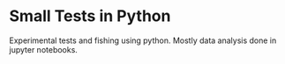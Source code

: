 # Small Tests in Python
Experimental tests and fishing using python. Mostly data analysis done in jupyter notebooks.

